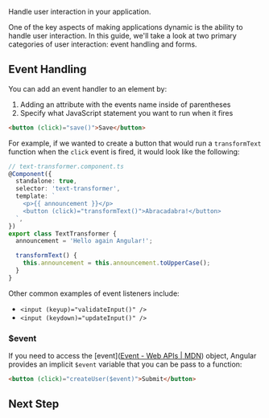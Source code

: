 <docs-decorative-header title="Handling User Interaction" imgSrc="assets/images/overview.svg"> <!-- markdownlint-disable-line -->
Handle user interaction in your application.
</docs-decorative-header>

One of the key aspects of making applications dynamic is the ability to handle user interaction. In this guide, we'll take a look at two primary categories of user interaction: event handling and forms.

## Event Handling

You can add an event handler to an element by:

1. Adding an attribute with the events name inside of parentheses
2. Specify what JavaScript statement you want to run when it fires

```html
<button (click)="save()">Save</button>
```

For example, if we wanted to create a button that would run a `transformText` function when the `click` event is fired, it would look like the following:

```ts
// text-transformer.component.ts
@Component({
  standalone: true,
  selector: 'text-transformer',
  template: `
    <p>{{ announcement }}</p>
    <button (click)="transformText()">Abracadabra!</button>
  `,
})
export class TextTransformer {
  announcement = 'Hello again Angular!';

  transformText() {
    this.announcement = this.announcement.toUpperCase();
  }
}
```

Other common examples of event listeners include:

- `<input (keyup)="validateInput()" />`
- `<input (keydown)="updateInput()" />`

### $event

If you need to access the [event]([Event - Web APIs | MDN](https://developer.mozilla.org/en-US/docs/Web/API/Event)) object, Angular provides an implicit `$event` variable that you can be pass to a function:

```html
<button (click)="createUser($event)">Submit</button>
```

## Next Step

<docs-pill-row>
  <docs-pill title="Sharing Logic" href="essentials/sharing-logic" />
</docs-pill-row>
